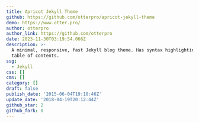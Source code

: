 ```yaml
---
title: Apricot Jekyll Theme
github: https://github.com/otterpro/apricot-jekyll-theme
demo: https://www.otter.pro/
author: otterpro
author_link: https://github.com/otterpro
date: 2023-11-30T03:19:54.066Z
description: >-
  A minimal, responsive, fast Jekyll blog theme. Has syntax highlighting and
  table of contents.
ssg:
  - Jekyll
css: []
cms: []
category: []
draft: false
publish_date: '2015-06-04T19:10:46Z'
update_date: '2018-04-19T20:12:44Z'
github_star: 2
github_fork: 0
---
```

